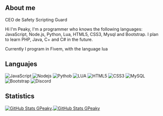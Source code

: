 ## About me

CEO de Safety Scripting Guard

Hi I'm Peaky, I'm a programmer who knows the following languages: JavaScript, Node.js, Python, Lua, HTML5, CSS3, Mysql and Bootstrap.
I plan to learn PHP, Java, C+ and C# in the future.

Currently I program in Fivem, with the language lua


## Languajes

![JavaScript](https://img.shields.io/badge/-JavaScript-black?style=flat-square&logo=javascript)
![Nodejs](https://img.shields.io/badge/-Nodejs-black?style=flat-square&logo=Node.js)
![Pythob](https://img.shields.io/badge/-Python-black?style=flat-square&logo=Python)
![LUA](https://img.shields.io/badge/-Lua-black?style=flat-square&logo=lua&logoColor=blue)
![HTML5](https://img.shields.io/badge/-HTML5-black?style=flat-square&logo=html5&logoColor=orange)
![CSS3](https://img.shields.io/badge/-CSS3-black?style=flat-square&logo=css3&logoColor=blue)
![MySQL](https://img.shields.io/badge/-MySQL-black?style=flat-square&logo=mysql&logoColor=white)
![Bootstrap](https://img.shields.io/badge/-Bootstrap-black?style=flat-square&logo=bootstrap)
![Discord](https://img.shields.io/badge/-GPeaky-white?style=flat-square&logo=discord)

## Statistics

<a href="https://github.com/GPeaky">
  <img align="center" alt="GitHub Stats GPeaky" src="https://github-readme-stats.vercel.app/api?username=GPeaky&show_icons=true&theme=dark&locale=en&count_private=true&hide_title=trueinclude_all_commits=true"/>
</a>

<a href="https://github.com/GPeaky">
  <img align="center" alt="GitHub Stats GPeaky" src="https://github-readme-stats.vercel.app/api/top-langs/?username=GPeaky&locale=es&count_private=true&theme=dark&layout=compact&hide_title=trueinclude_all_commits=true&langs_count=10"/>
</a>
